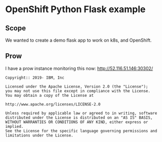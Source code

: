 # OpenShift Python Flask example

## Scope

We wanted to create a demo flask app to work on k8s, and OpenShift.

## Prow

I have a prow instance monitoring this now:
<http://52.116.51.146:30302/>

```text
Copyright:: 2019- IBM, Inc

Licensed under the Apache License, Version 2.0 (the "License");
you may not use this file except in compliance with the License.
You may obtain a copy of the License at

http://www.apache.org/licenses/LICENSE-2.0

Unless required by applicable law or agreed to in writing, software
distributed under the License is distributed on an "AS IS" BASIS,
WITHOUT WARRANTIES OR CONDITIONS OF ANY KIND, either express or implied.
See the License for the specific language governing permissions and
limitations under the License.
```
